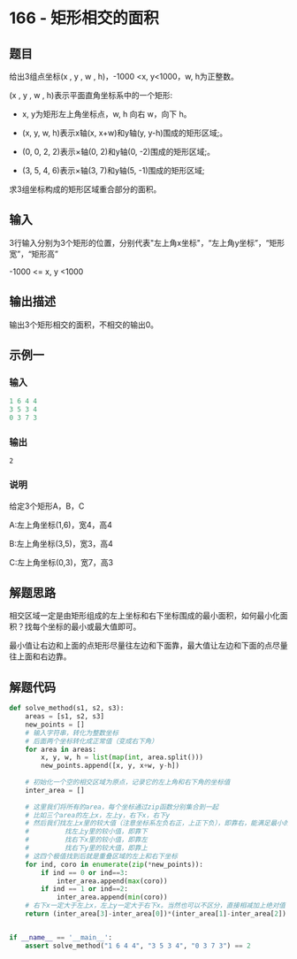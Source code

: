 # 166 - 矩形相交的面积

## 题目

给出3组点坐标(x , y , w , h)，-1000 <x, y<1000，w, h为正整数。

(x , y , w , h)表示平面直角坐标系中的一个矩形:

- x, y为矩形左上角坐标点，w, h 向右 w，向下 h。

- (x, y, w, h)表示x轴(x, x+w)和y轴(y, y-h)围成的矩形区域;。

- (0, 0, 2, 2)表示×轴(0, 2)和y轴(0, -2)围成的矩形区域;。

- (3, 5, 4, 6)表示×轴(3, 7)和y轴(5, -1)围成的矩形区域;

  

求3组坐标构成的矩形区域重合部分的面积。

## 输入

3行输入分别为3个矩形的位置，分别代表"左上角x坐标"，“左上角y坐标”，“矩形宽”，“矩形高”

-1000 <= x, y <1000


## 输出描述

输出3个矩形相交的面积，不相交的输出0。



## 示例一

### 输入

```python
1 6 4 4
3 5 3 4
0 3 7 3
```

### 输出

```
2
```

### 说明

给定3个矩形A，B，C

A:左上角坐标(1,6)，宽4，高4

B:左上角坐标(3,5)，宽3，高4

C:左上角坐标(0,3)，宽7，高3



## 解题思路

相交区域一定是由矩形组成的左上坐标和右下坐标围成的最小面积，如何最小化面积？找每个坐标的最小或最大值即可。

最小值让右边和上面的点矩形尽量往左边和下面靠，最大值让左边和下面的点尽量往上面和右边靠。

## 解题代码

```python
def solve_method(s1, s2, s3):
    areas = [s1, s2, s3]
    new_points = []
    # 输入字符串，转化为整数坐标
    # 后面两个坐标转化成正常值（变成右下角）
    for area in areas:
        x, y, w, h = list(map(int, area.split()))
        new_points.append([x, y, x+w, y-h])
    
    # 初始化一个空的相交区域为原点，记录它的左上角和右下角的坐标值
    inter_area = []
    
    # 这里我们将所有的area，每个坐标通过zip函数分别集合到一起
    # 比如三个area的左上x，左上y，右下x，右下y
    # 然后我们找左上x里的较大值（注意坐标系左负右正，上正下负），即靠右，能满足最小的矩形
    #         找左上y里的较小值，即靠下
    #         找右下x里的较小值，即靠左
    #         找右下y里的较大值，即靠上
    # 这四个极值找到后就是重叠区域的左上和右下坐标
    for ind, coro in enumerate(zip(*new_points)):
        if ind == 0 or ind==3:
            inter_area.append(max(coro))
        if ind == 1 or ind==2:
            inter_area.append(min(coro))
    # 右下x一定大于左上x，左上y一定大于右下x。当然也可以不区分，直接相减加上绝对值
    return (inter_area[3]-inter_area[0])*(inter_area[1]-inter_area[2])


if __name__ == '__main__':
    assert solve_method("1 6 4 4", "3 5 3 4", "0 3 7 3") == 2
```




